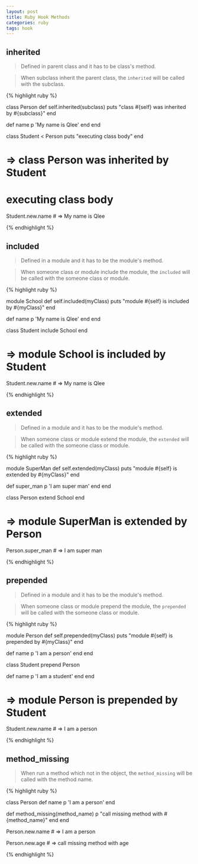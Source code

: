 ```yaml
---
layout: post
title: Ruby Hook Methods
categories: ruby
tags: hook
---
```

## inherited

> Defined in parent class and it has to be class's method.

> When subclass inherit the parent class, the `inherited` will be called with the subclass.

{% highlight ruby %}

class Person
  def self.inherited(subclass)
    puts "class #{self} was inherited by #{subclass}"
  end

  def name
    p 'My name is Qlee'
  end
end

class Student < Person
  puts "executing class body"
end

# => class Person was inherited by Student
#    executing class body

Student.new.name # => My name is Qlee

{% endhighlight %}



## included

> Defined in a module and it has to be the module's method.

> When someone class or module include the module, the `included` will be called with the someone class or module.

{% highlight ruby %}

module School
  def self.included(myClass)
    puts "module #{self} is included by #{myClass}"
  end

  def name
    p 'My name is Qlee'
  end
end

class Student
  include School
end

# => module School is included by Student

Student.new.name # => My name is Qlee

{% endhighlight %}



## extended

> Defined in a module and it has to be the module's method.

> When someone class or module extend the module, the `extended` will be called with the someone class or module.

{% highlight ruby %}

module SuperMan
  def self.extended(myClass)
    puts "module #{self} is extended by #{myClass}"
  end

  def super_man
    p 'I am super man'
  end
end

class Person
  extend School
end

# => module SuperMan is extended by Person

Person.super_man # => I am super man

{% endhighlight %}


## prepended

> Defined in a module and it has to be the module's method.

> When someone class or module prepend the module, the `prepended` will be called with the someone class or module.

{% highlight ruby %}

module Person
  def self.prepended(myClass)
    puts "module #{self} is prepended by #{myClass}"
  end

  def name
    p 'I am a person'
  end
end

class Student
  prepend Person

  def name
    p 'I am a student'
  end
end

# => module Person is prepended by Student

Student.new.name # => I am a person

{% endhighlight %}

## method_missing

> When run a method which not in the object, the `method_missing` will be called with the method name.

{% highlight ruby %}

class Person
  def name
    p 'I am a person'
  end

  def method_missing(method_name)
    p "call missing method with #{method_name}"
  end
end

Person.new.name # =>  I am a person

Person.new.age # =>  call missing method with age

{% endhighlight %}
